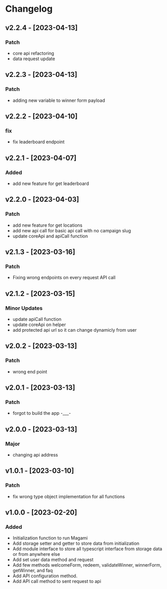 # Changelog

## v2.2.4 - [2023-04-13]
### Patch
- core api refactoring 
- data request update

## v2.2.3 - [2023-04-13]
### Patch
- adding new variable to winner form payload

## v2.2.2 - [2023-04-10]
### fix
- fix leaderboard endpoint

## v2.2.1 - [2023-04-07]
### Added
- add new feature for get leaderboard

## v2.2.0 - [2023-04-03]
### Patch
- add new feature for get locations
- add new api call for basic api call with no campaign slug
- update coreApi and apiCall function

## v2.1.3 - [2023-03-16]
### Patch
- Fixing wrong endpoints on every request API call

## v2.1.2 - [2023-03-15]
### Minor Updates
- update apiCall function
- update coreApi on helper
- add protected api url so it can change dynamicly from user

## v2.0.2 - [2023-03-13]
### Patch
- wrong end point

## v2.0.1 - [2023-03-13]
### Patch
- forgot to build the app -___-

## v2.0.0 - [2023-03-13]
### Major
- changing api address

## v1.0.1 - [2023-03-10]
### Patch
- fix wrong type object implementation for all functions

## v1.0.0 - [2023-02-20]
### Added
- Initialization function to run Magami
- Add storage setter and getter to store data from initialization
- Add module interface to store all typescript interface from storage data or from anywhere else
- Add set user data method and request
- Add few methods welcomeForm, redeem, validateWinner, winnerForm, getWinner, and faq
- Add API configuration method.
- Add API call method to sent request to api















